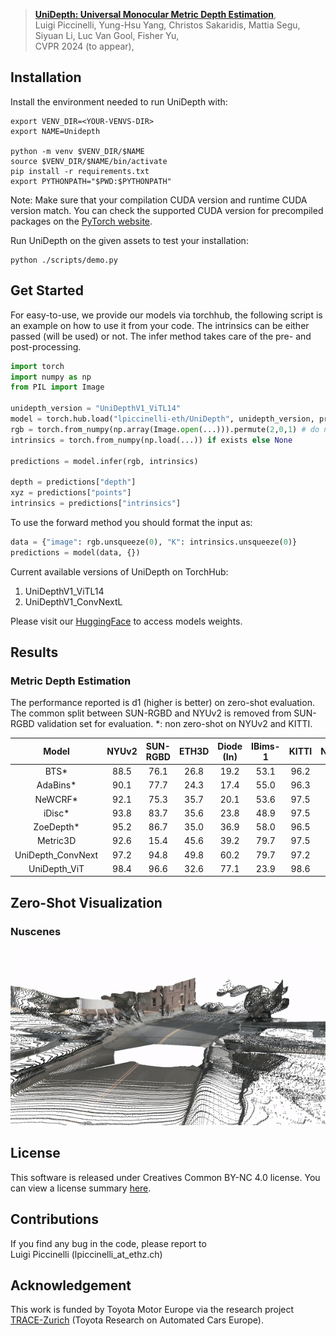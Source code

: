 > [**UniDepth: Universal Monocular Metric Depth Estimation**](),  
> Luigi Piccinelli, Yung-Hsu Yang, Christos Sakaridis, Mattia Segu, Siyuan Li, Luc Van Gool, Fisher Yu,  
> CVPR 2024 (to appear),  
<!-- > *Paper ([arXiv 2304.06334](https://arxiv.org/pdf/2304.06334.pdf))*   -->


## Installation

Install the environment needed to run UniDepth with:
```shell
export VENV_DIR=<YOUR-VENVS-DIR>
export NAME=Unidepth

python -m venv $VENV_DIR/$NAME
source $VENV_DIR/$NAME/bin/activate
pip install -r requirements.txt
export PYTHONPATH="$PWD:$PYTHONPATH"
```

Note: Make sure that your compilation CUDA version and runtime CUDA version match.
You can check the supported CUDA version for precompiled packages on the [PyTorch website](https://pytorch.org/).

Run UniDepth on the given assets to test your installation:
```shell
python ./scripts/demo.py
```


## Get Started

For easy-to-use, we provide our models via torchhub, the following script is an example on how to use it from your code.
The intrinsics can be either passed (will be used) or not. The infer method takes care of the pre- and post-processing. 
```python
import torch
import numpy as np
from PIL import Image

unidepth_version = "UniDepthV1_ViTL14"
model = torch.hub.load("lpiccinelli-eth/UniDepth", unidepth_version, pretrained=True, trust_repo=True)
rgb = torch.from_numpy(np.array(Image.open(...))).permute(2,0,1) # do not normalize
intrinsics = torch.from_numpy(np.load(...)) if exists else None

predictions = model.infer(rgb, intrinsics)

depth = predictions["depth"]
xyz = predictions["points"]
intrinsics = predictions["intrinsics"]
```

To use the forward method you should format the input as:
```python
data = {"image": rgb.unsqueeze(0), "K": intrinsics.unsqueeze(0)}
predictions = model(data, {})
```

Current available versions of UniDepth on TorchHub:

1. UniDepthV1_ViTL14
2. UniDepthV1_ConvNextL

Please visit our [HuggingFace](https://huggingface.co/lpiccinelli/UniDepth) to access models weights.

## Results

### Metric Depth Estimation
The performance reported is d1 (higher is better) on zero-shot evaluation. The common split between SUN-RGBD and NYUv2 is removed from SUN-RGBD validation set for evaluation. 
*: non zero-shot on NYUv2 and KITTI.

| Model | NYUv2 | SUN-RGBD | ETH3D | Diode (In) | IBims-1 | KITTI | Nuscenes | DDAD | 
| :-: | :-: | :-: | :-: | :-: | :-: | :-: | :-: | :-: |
| BTS* | 88.5 | 76.1 | 26.8 | 19.2 | 53.1 | 96.2 | 33.7 | 43.0 |
| AdaBins* | 90.1 | 77.7 | 24.3 | 17.4 | 55.0 | 96.3 | 33.3 | 37.7 |
| NeWCRF* | 92.1 | 75.3 | 35.7 | 20.1 | 53.6 | 97.5 | 44.2 | 45.6 | 
| iDisc* | 93.8 | 83.7 | 35.6 | 23.8 | 48.9 | 97.5 | 39.4 | 28.4 |
| ZoeDepth* | 95.2 | 86.7 | 35.0 | 36.9 | 58.0 | 96.5 | 28.3 | 27.2 |
| Metric3D | 92.6 | 15.4 | 45.6 | 39.2 | 79.7 | 97.5 | 72.3 | - |
| UniDepth_ConvNext | 97.2| 94.8 | 49.8 | 60.2 | 79.7 | 97.2 | 83.3 | 83.2 |
| UniDepth_ViT | 98.4 | 96.6 | 32.6 | 77.1 | 23.9 | 98.6 | 86.2 | 86.4 |


## Zero-Shot Visualization

<!-- ### YouTube (The Office)
<p align="center">
  <img src="docs/kitti_example.gif" alt="animated" />
</p> -->


### Nuscenes
<p align="center">
  <img src="assets/docs/nuscenes_surround.gif" alt="animated" />
</p>


## License

This software is released under Creatives Common BY-NC 4.0 license. You can view a license summary [here](LICENSE).


## Contributions

If you find any bug in the code, please report to <br>
Luigi Piccinelli (lpiccinelli_at_ethz.ch)


## Acknowledgement

This work is funded by Toyota Motor Europe via the research project [TRACE-Zurich](https://trace.ethz.ch) (Toyota Research on Automated Cars Europe).
